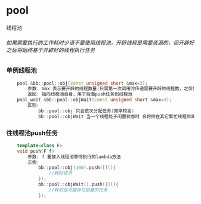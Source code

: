 # pool
线程池
###### 如果需要执行的工作耗时少请不要使用线程池，开辟线程是需要资源的，但开辟好之后将始终基于开辟好的线程执行任务

### 单例线程池
```c++
    pool &bb::pool::obj(const unsigned short &max=3);
        参数: max 表示要开辟的线程数量(只需第一次调用时传递需要开辟的线程数，之后传递的数量会被忽略)
        返回: 指向线程池自身，用于后面push任务到线程池
    pool_wait &bb::pool::objWait(const unsigned short &max=3);
        区别: 
            bb::pool::obj 只会依次分配任务(效率较高)
            bb::pool::objWait 当一个线程处于闲置状态时 会将排在其它繁忙线程后面的任务，拿出来交给它执行。这样可以避免某一个线程在执行到阻塞任务的时候，排在该线程后面的任务也会被阻塞的问题
```
### 往线程池push任务
```c++
    template<class F>
    void push(F f)
        参数: f 要放入线程池等待执行的lambda方法
        示例:
            bb::pool::obj(100).push([](){
                //耗时任务
            });
            bb::pool::objWait().push([](){
                //耗时且可能存在阻塞的任务
            });
```